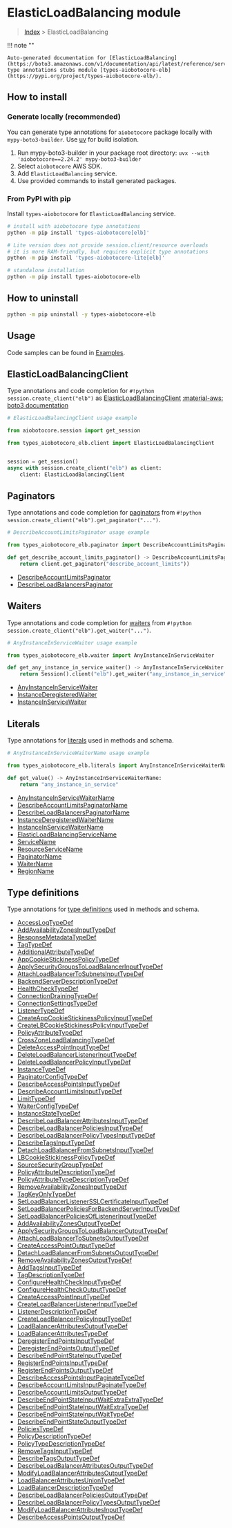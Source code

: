# ElasticLoadBalancing module

> [Index](../README.md) > ElasticLoadBalancing


!!! note ""

    Auto-generated documentation for [ElasticLoadBalancing](https://boto3.amazonaws.com/v1/documentation/api/latest/reference/services/elb.html#elasticloadbalancing)
    type annotations stubs module [types-aiobotocore-elb](https://pypi.org/project/types-aiobotocore-elb/).

## How to install

### Generate locally (recommended)

You can generate type annotations for `aiobotocore` package locally with `mypy-boto3-builder`.
Use [uv](https://docs.astral.sh/uv/getting-started/installation/) for build isolation.

1. Run mypy-boto3-builder in your package root directory: `uvx --with 'aiobotocore==2.24.2' mypy-boto3-builder`
1. Select `aiobotocore` AWS SDK.
1. Add `ElasticLoadBalancing` service.
1. Use provided commands to install generated packages.



### From PyPI with pip

Install `types-aiobotocore` for `ElasticLoadBalancing` service.

```bash
# install with aiobotocore type annotations
python -m pip install 'types-aiobotocore[elb]'

# Lite version does not provide session.client/resource overloads
# it is more RAM-friendly, but requires explicit type annotations
python -m pip install 'types-aiobotocore-lite[elb]'

# standalone installation
python -m pip install types-aiobotocore-elb
```



## How to uninstall

```bash
python -m pip uninstall -y types-aiobotocore-elb
```

## Usage

Code samples can be found in [Examples](./usage.md).

## ElasticLoadBalancingClient

Type annotations and code completion for  `#!python session.create_client("elb")` as [ElasticLoadBalancingClient](./client.md)
[:material-aws: boto3 documentation](https://boto3.amazonaws.com/v1/documentation/api/latest/reference/services/elb.html#ElasticLoadBalancing.Client)

```python
# ElasticLoadBalancingClient usage example

from aiobotocore.session import get_session

from types_aiobotocore_elb.client import ElasticLoadBalancingClient


session = get_session()
async with session.create_client("elb") as client:
    client: ElasticLoadBalancingClient
```


## Paginators

Type annotations and code completion for
[paginators](./paginators.md)
from `#!python session.create_client("elb").get_paginator("...")`.

```python
# DescribeAccountLimitsPaginator usage example

from types_aiobotocore_elb.paginator import DescribeAccountLimitsPaginator

def get_describe_account_limits_paginator() -> DescribeAccountLimitsPaginator:
    return client.get_paginator("describe_account_limits"))
```

- [DescribeAccountLimitsPaginator](./paginators.md#describeaccountlimitspaginator)
- [DescribeLoadBalancersPaginator](./paginators.md#describeloadbalancerspaginator)




## Waiters

Type annotations and code completion for
[waiters](./waiters.md)
from `#!python session.create_client("elb").get_waiter("...")`.

```python
# AnyInstanceInServiceWaiter usage example

from types_aiobotocore_elb.waiter import AnyInstanceInServiceWaiter

def get_any_instance_in_service_waiter() -> AnyInstanceInServiceWaiter:
    return Session().client("elb").get_waiter("any_instance_in_service")
```

- [AnyInstanceInServiceWaiter](./waiters.md#anyinstanceinservicewaiter)
- [InstanceDeregisteredWaiter](./waiters.md#instancederegisteredwaiter)
- [InstanceInServiceWaiter](./waiters.md#instanceinservicewaiter)






## Literals

Type annotations for [literals](./literals.md) used in methods and schema.

```python
# AnyInstanceInServiceWaiterName usage example

from types_aiobotocore_elb.literals import AnyInstanceInServiceWaiterName

def get_value() -> AnyInstanceInServiceWaiterName:
    return "any_instance_in_service"
```

- [AnyInstanceInServiceWaiterName](./literals.md#anyinstanceinservicewaitername)
- [DescribeAccountLimitsPaginatorName](./literals.md#describeaccountlimitspaginatorname)
- [DescribeLoadBalancersPaginatorName](./literals.md#describeloadbalancerspaginatorname)
- [InstanceDeregisteredWaiterName](./literals.md#instancederegisteredwaitername)
- [InstanceInServiceWaiterName](./literals.md#instanceinservicewaitername)
- [ElasticLoadBalancingServiceName](./literals.md#elasticloadbalancingservicename)
- [ServiceName](./literals.md#servicename)
- [ResourceServiceName](./literals.md#resourceservicename)
- [PaginatorName](./literals.md#paginatorname)
- [WaiterName](./literals.md#waitername)
- [RegionName](./literals.md#regionname)




## Type definitions

Type annotations for [type definitions](./type_defs.md) used in methods and schema.

- [AccessLogTypeDef](./type_defs.md#accesslogtypedef)
- [AddAvailabilityZonesInputTypeDef](./type_defs.md#addavailabilityzonesinputtypedef)
- [ResponseMetadataTypeDef](./type_defs.md#responsemetadatatypedef)
- [TagTypeDef](./type_defs.md#tagtypedef)
- [AdditionalAttributeTypeDef](./type_defs.md#additionalattributetypedef)
- [AppCookieStickinessPolicyTypeDef](./type_defs.md#appcookiestickinesspolicytypedef)
- [ApplySecurityGroupsToLoadBalancerInputTypeDef](./type_defs.md#applysecuritygroupstoloadbalancerinputtypedef)
- [AttachLoadBalancerToSubnetsInputTypeDef](./type_defs.md#attachloadbalancertosubnetsinputtypedef)
- [BackendServerDescriptionTypeDef](./type_defs.md#backendserverdescriptiontypedef)
- [HealthCheckTypeDef](./type_defs.md#healthchecktypedef)
- [ConnectionDrainingTypeDef](./type_defs.md#connectiondrainingtypedef)
- [ConnectionSettingsTypeDef](./type_defs.md#connectionsettingstypedef)
- [ListenerTypeDef](./type_defs.md#listenertypedef)
- [CreateAppCookieStickinessPolicyInputTypeDef](./type_defs.md#createappcookiestickinesspolicyinputtypedef)
- [CreateLBCookieStickinessPolicyInputTypeDef](./type_defs.md#createlbcookiestickinesspolicyinputtypedef)
- [PolicyAttributeTypeDef](./type_defs.md#policyattributetypedef)
- [CrossZoneLoadBalancingTypeDef](./type_defs.md#crosszoneloadbalancingtypedef)
- [DeleteAccessPointInputTypeDef](./type_defs.md#deleteaccesspointinputtypedef)
- [DeleteLoadBalancerListenerInputTypeDef](./type_defs.md#deleteloadbalancerlistenerinputtypedef)
- [DeleteLoadBalancerPolicyInputTypeDef](./type_defs.md#deleteloadbalancerpolicyinputtypedef)
- [InstanceTypeDef](./type_defs.md#instancetypedef)
- [PaginatorConfigTypeDef](./type_defs.md#paginatorconfigtypedef)
- [DescribeAccessPointsInputTypeDef](./type_defs.md#describeaccesspointsinputtypedef)
- [DescribeAccountLimitsInputTypeDef](./type_defs.md#describeaccountlimitsinputtypedef)
- [LimitTypeDef](./type_defs.md#limittypedef)
- [WaiterConfigTypeDef](./type_defs.md#waiterconfigtypedef)
- [InstanceStateTypeDef](./type_defs.md#instancestatetypedef)
- [DescribeLoadBalancerAttributesInputTypeDef](./type_defs.md#describeloadbalancerattributesinputtypedef)
- [DescribeLoadBalancerPoliciesInputTypeDef](./type_defs.md#describeloadbalancerpoliciesinputtypedef)
- [DescribeLoadBalancerPolicyTypesInputTypeDef](./type_defs.md#describeloadbalancerpolicytypesinputtypedef)
- [DescribeTagsInputTypeDef](./type_defs.md#describetagsinputtypedef)
- [DetachLoadBalancerFromSubnetsInputTypeDef](./type_defs.md#detachloadbalancerfromsubnetsinputtypedef)
- [LBCookieStickinessPolicyTypeDef](./type_defs.md#lbcookiestickinesspolicytypedef)
- [SourceSecurityGroupTypeDef](./type_defs.md#sourcesecuritygrouptypedef)
- [PolicyAttributeDescriptionTypeDef](./type_defs.md#policyattributedescriptiontypedef)
- [PolicyAttributeTypeDescriptionTypeDef](./type_defs.md#policyattributetypedescriptiontypedef)
- [RemoveAvailabilityZonesInputTypeDef](./type_defs.md#removeavailabilityzonesinputtypedef)
- [TagKeyOnlyTypeDef](./type_defs.md#tagkeyonlytypedef)
- [SetLoadBalancerListenerSSLCertificateInputTypeDef](./type_defs.md#setloadbalancerlistenersslcertificateinputtypedef)
- [SetLoadBalancerPoliciesForBackendServerInputTypeDef](./type_defs.md#setloadbalancerpoliciesforbackendserverinputtypedef)
- [SetLoadBalancerPoliciesOfListenerInputTypeDef](./type_defs.md#setloadbalancerpoliciesoflistenerinputtypedef)
- [AddAvailabilityZonesOutputTypeDef](./type_defs.md#addavailabilityzonesoutputtypedef)
- [ApplySecurityGroupsToLoadBalancerOutputTypeDef](./type_defs.md#applysecuritygroupstoloadbalanceroutputtypedef)
- [AttachLoadBalancerToSubnetsOutputTypeDef](./type_defs.md#attachloadbalancertosubnetsoutputtypedef)
- [CreateAccessPointOutputTypeDef](./type_defs.md#createaccesspointoutputtypedef)
- [DetachLoadBalancerFromSubnetsOutputTypeDef](./type_defs.md#detachloadbalancerfromsubnetsoutputtypedef)
- [RemoveAvailabilityZonesOutputTypeDef](./type_defs.md#removeavailabilityzonesoutputtypedef)
- [AddTagsInputTypeDef](./type_defs.md#addtagsinputtypedef)
- [TagDescriptionTypeDef](./type_defs.md#tagdescriptiontypedef)
- [ConfigureHealthCheckInputTypeDef](./type_defs.md#configurehealthcheckinputtypedef)
- [ConfigureHealthCheckOutputTypeDef](./type_defs.md#configurehealthcheckoutputtypedef)
- [CreateAccessPointInputTypeDef](./type_defs.md#createaccesspointinputtypedef)
- [CreateLoadBalancerListenerInputTypeDef](./type_defs.md#createloadbalancerlistenerinputtypedef)
- [ListenerDescriptionTypeDef](./type_defs.md#listenerdescriptiontypedef)
- [CreateLoadBalancerPolicyInputTypeDef](./type_defs.md#createloadbalancerpolicyinputtypedef)
- [LoadBalancerAttributesOutputTypeDef](./type_defs.md#loadbalancerattributesoutputtypedef)
- [LoadBalancerAttributesTypeDef](./type_defs.md#loadbalancerattributestypedef)
- [DeregisterEndPointsInputTypeDef](./type_defs.md#deregisterendpointsinputtypedef)
- [DeregisterEndPointsOutputTypeDef](./type_defs.md#deregisterendpointsoutputtypedef)
- [DescribeEndPointStateInputTypeDef](./type_defs.md#describeendpointstateinputtypedef)
- [RegisterEndPointsInputTypeDef](./type_defs.md#registerendpointsinputtypedef)
- [RegisterEndPointsOutputTypeDef](./type_defs.md#registerendpointsoutputtypedef)
- [DescribeAccessPointsInputPaginateTypeDef](./type_defs.md#describeaccesspointsinputpaginatetypedef)
- [DescribeAccountLimitsInputPaginateTypeDef](./type_defs.md#describeaccountlimitsinputpaginatetypedef)
- [DescribeAccountLimitsOutputTypeDef](./type_defs.md#describeaccountlimitsoutputtypedef)
- [DescribeEndPointStateInputWaitExtraExtraTypeDef](./type_defs.md#describeendpointstateinputwaitextraextratypedef)
- [DescribeEndPointStateInputWaitExtraTypeDef](./type_defs.md#describeendpointstateinputwaitextratypedef)
- [DescribeEndPointStateInputWaitTypeDef](./type_defs.md#describeendpointstateinputwaittypedef)
- [DescribeEndPointStateOutputTypeDef](./type_defs.md#describeendpointstateoutputtypedef)
- [PoliciesTypeDef](./type_defs.md#policiestypedef)
- [PolicyDescriptionTypeDef](./type_defs.md#policydescriptiontypedef)
- [PolicyTypeDescriptionTypeDef](./type_defs.md#policytypedescriptiontypedef)
- [RemoveTagsInputTypeDef](./type_defs.md#removetagsinputtypedef)
- [DescribeTagsOutputTypeDef](./type_defs.md#describetagsoutputtypedef)
- [DescribeLoadBalancerAttributesOutputTypeDef](./type_defs.md#describeloadbalancerattributesoutputtypedef)
- [ModifyLoadBalancerAttributesOutputTypeDef](./type_defs.md#modifyloadbalancerattributesoutputtypedef)
- [LoadBalancerAttributesUnionTypeDef](./type_defs.md#loadbalancerattributesuniontypedef)
- [LoadBalancerDescriptionTypeDef](./type_defs.md#loadbalancerdescriptiontypedef)
- [DescribeLoadBalancerPoliciesOutputTypeDef](./type_defs.md#describeloadbalancerpoliciesoutputtypedef)
- [DescribeLoadBalancerPolicyTypesOutputTypeDef](./type_defs.md#describeloadbalancerpolicytypesoutputtypedef)
- [ModifyLoadBalancerAttributesInputTypeDef](./type_defs.md#modifyloadbalancerattributesinputtypedef)
- [DescribeAccessPointsOutputTypeDef](./type_defs.md#describeaccesspointsoutputtypedef)

